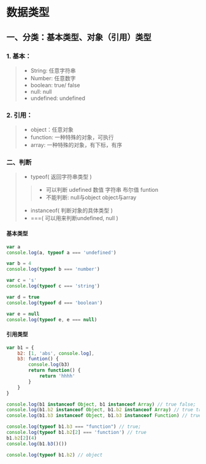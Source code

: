 # 数据类型
## 一、分类：基本类型、对象（引用）类型
### 1. 基本：
>+ String: 任意字符串
>+ Number: 任意数字
>+ boolean: true/ false
>+ null: null
>+ undefined: undefined
### 2. 引用：
>+ object：任意对象
>+ function: 一种特殊的对象，可执行
>+ array: 一种特殊的对象，有下标，有序
### 二、判断
>+ typeof( 返回字符串类型 )
>>+ 可以判断 udefined 数值 字符串 布尔值 funtion
>>+ 不能判断: null与object  object与array
>+ instanceof( 判断对象的具体类型 )
>+ ===( 可以用来判断undefined, null )
#### 基本类型
```javascript
var a
console.log(a, typeof a === 'undefined')

var b = 4
console.log(typeof b === 'number')

var c = 's'
console.log(typeof c === 'string')

var d = true
console.log(typeof d === 'boolean')

var e = null
console.log(typeof e, e === null)
```
#### 引用类型
```javascript
var b1 = {
    b2: [1, 'abs', console.log],
    b3: funtion() {
        console.log(b3)
        return function() {
            return 'hhhh'
        }
    }
}

console.log(b1 instanceof Object, b1 instanceof Array) // true false;
console.log(b1.b2 instanceof Object, b1.b2 instanceof Array) // true true;
console.log(b1.b3 instanceof Object, b1.b3 instanceof Function) // true true;

console.log(typeof b1.b3 === "function") // true;
console.log(typeof b1.b2[2] === 'function') // true
b1.b2[2](4)
console.log(b1.b3()())

console.log(typeof b1.b2) // object

```
